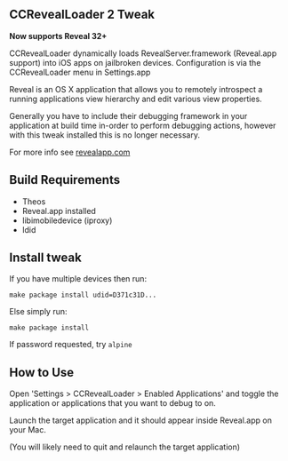 ## CCRevealLoader 2 Tweak

**Now supports Reveal 32+**

CCRevealLoader dynamically loads RevealServer.framework  (Reveal.app support) into iOS apps on jailbroken devices. Configuration is via the CCRevealLoader menu in Settings.app

Reveal is an OS X application that allows you to remotely introspect a running applications view hierarchy and edit various view properties. 

Generally you have to include their debugging framework in your application at build time in-order to perform debugging actions, however with this tweak installed this is no longer necessary. 

For more info see [revealapp.com](http://revealapp.com)


## Build Requirements

- Theos
- Reveal.app installed
- libimobiledevice (iproxy)
- ldid

## Install tweak

If you have multiple devices then run:

```
make package install udid=D371c31D...
```

Else simply run:

```
make package install
```

If password requested, try `alpine`


## How to Use
Open 'Settings > CCRevealLoader > Enabled Applications' and toggle the application or applications that you want to debug to on.

Launch the target application and it should appear inside Reveal.app on your Mac. 

(You will likely need to quit and relaunch the target application)
